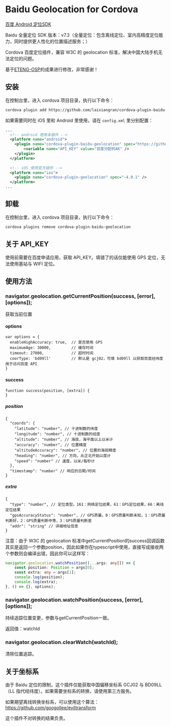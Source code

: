 # Baidu Geolocation for Cordova

[百度 Android 定位SDK](http://lbsyun.baidu.com/index.php?title=android-locsdk)

Baidu 全量定位 SDK 版本：v7.3（全量定位：包含离线定位、室内高精度定位能力，同时提供更人性化的位置描述服务；）

Cordova 百度定位插件，兼容 W3C 的 geolocation 标准，解决中国大陆手机无法定位的问题。

基于[ETENG-OSP](https://github.com/ETENG-OSP/cordova-plugin-baidu-geolocation)的成果进行修改，非常感谢！

## 安装

在控制台里，进入 cordova 项目目录，执行以下命令：

```bash
cordova plugin add https://github.com/laixiangran/cordova-plugin-baidu-geolocation --variable API_KEY=百度分配的AK --save
```

如果需要同时在 iOS 里和 Android 里使用，请在 `config.xml` 里分别配置：

```xml
...
  <!-- android 使用本插件 -->
  <platform name="android">
    <plugin name="cordova-plugin-baidu-geolocation" spec="https://github.com/laixiangran/cordova-plugin-baidu-geolocation">
        <variable name="API_KEY" value="百度分配的AK" />
    </plugin>
  </platform>
  
  <!-- iOS 使用官方插件 -->
  <platform name="ios">
    <plugin name="cordova-plugin-geolocation" spec="~4.0.1" />
  </platform>
...
```

## 卸载

在控制台里，进入 cordova 项目目录，执行以下命令：

```bash
cordova plugins remove cordova-plugin-baidu-geolocation
```

## 关于 API_KEY

使用前需要在百度申请应用，获取 API_KEY。填错了的话仅能使用 GPS 定位，无法使用基站与 WIFI 定位。


## 使用方法

### navigator.geolocation.getCurrentPosition(success, [error], [options]);

获取当前位置

#### options

```
var options = {
  enableHighAccuracy: true,  // 是否使用 GPS
  maximumAge: 30000,         // 缓存时间
  timeout: 27000,            // 超时时间
  coorType: 'bd09ll'         // 默认是 gcj02，可填 bd09ll 以获取百度经纬度用于访问百度 API
}
```

#### success

```
function success(position, [extra]) {
}
```

##### position

```
{
  "coords": {
    "latitude": "number", // 十进制数的纬度
    "longitude": "number", // 十进制数的经度
    "altitude": "number", // 海拔，海平面以上以米计
    "accuracy": "number", // 位置精度
    "altitudeAccuracy": "number", // 位置的海拔精度
    "heading": "number", // 方向，从正北开始以度计
    "speed": "number" // 速度，以米/每秒计
  },
  "timestamp": "number" // 响应的日期/时间
}
```

##### extra

```
{
  "type": "number", // 定位类型。161：网络定位结果，61：GPS定位结果，66：离线定位结果
  "gpsAccuracyStatus": "number", // GPS质量。0：GPS质量判断未知，1：GPS质量判断好，2：GPS质量判断中等，3：GPS质量判断差
  "addr": "string" // 详细地址信息
}
```

注意：由于 W3C 的 geolocation 标准中getCurrentPosition的success回调函数其实是返回一个参数position，因此如果你在typescript中使用，直接写成接收两个参数则会编译出错，因此你可以这样写：

```typescript
navigator.geolocation.watchPosition((...args: any[]) => {
    const position: Position = args[0];
    const extra: any = args[1];
    console.log(position);
    console.log(extra);
}, () => {}, options);
```

### navigator.geolocation.watchPosition(success, [error], [options]);

持续追踪位置变更，参数与getCurrentPosition一致。

返回值：watchId

### navigator.geolocation.clearWatch(watchId);

清除位置追踪。

## 关于坐标系

由于 Baidu 定位的限制，这个插件仅能获取中国偏移坐标系 GCJ02 与 BD09LL（LL 指代经纬度）。如果需要坐标系的转换，请使用第三方服务。

如果期望离线转换坐标系，可以使用这个算法：https://github.com/googollee/eviltransform

这个插件不对转换的结果负责。
